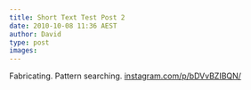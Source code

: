 ```yaml
---
title: Short Text Test Post 2
date: 2010-10-08 11:36 AEST
author: David
type: post
images:
---
```


Fabricating. Pattern searching. <a href="http://instagram.com/p/bDVvBZIBQN/" target="_blank" title="@oneiota_">instagram.com/p/bDVvBZIBQN/</a>